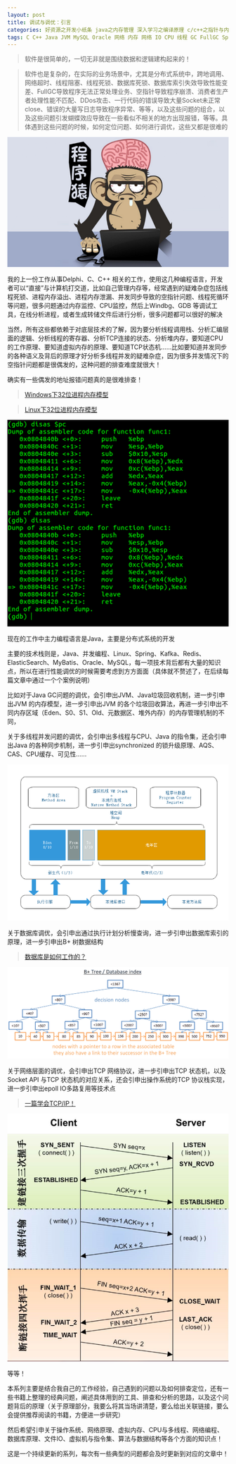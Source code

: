 ```yaml
---
layout: post
title: 调试与调优：引言
categories: 好资源之开发小纸条 java之内存管理 深入学习之编译原理 c/c++之指针与内存 深入学习之逆向工程
tags: C C++ Java JVM MySQL Oracle 网络 内存 网络 IO CPU 线程 GC FullGC Spring SpringBoot Kafka Redis ElasticSearch Kafka 虚拟机与指令集 算法与数据结构 
---
```


>软件是很简单的，一切无非就是围绕数据和逻辑建构起来的！

>软件也是复杂的，在实际的业务场景中，尤其是分布式系统中，跨地调用、网络超时、线程阻塞、线程死锁、数据库死锁、数据库索引失效导致性能变差、FullGC导致程序无法正常处理业务、空指针导致程序崩溃、消费者生产者处理性能不匹配、DDos攻击、一行代码的错误导致大量Socket未正常close、错误的大量写日志导致程序异常、等等，以及这些问题的组合，以及这些问题引发蝴蝶效应导致在一些看似不相关的地方出现报错，等等。具体遇到这些问题的时候，如何定位问题、如何进行调优，这些又都是很难的

![](../media/image/2020-09-24/01.jpg)

我的上一份工作从事Delphi、C、C++ 相关的工作，使用这几种编程语言，开发者可以“直接”与计算机打交道，比如自己管理内存等，经常遇到的疑难杂症包括线程死锁、进程内存溢出、进程内存泄漏、并发同步导致的空指针问题、线程死循环等问题，很多问题通过内存监控、CPU监控，然后上Windbg、GDB 等调试工具，在线分析进程，或者生成转储文件后进行分析，很多问题都可以很好的解决

当然，所有这些都依赖于对底层技术的了解，因为要分析线程调用栈、分析汇编层面的逻辑、分析线程的寄存器、分析TCP连接的状态、分析堆内存，要知道CPU的工作原理、要知道虚拟内存的原理、要知道TCP状态机……比如要知道并发同步的各种语义及背后的原理才好分析多线程并发的疑难杂症，因为很多并发情况下的空指针问题都是很偶发的，这种问题的排查难度就很大！

确实有一些偶发的地址报错问题真的是很难排查！

>[Windows下32位进程内存模型](http://www.xumenger.com/01-windows-process-memory-20170101/)

>[Linux下32位进程内存模型](http://www.xumenger.com/02-linux-process-memory-20170101/)

![](../media/image/2020-09-24/02.png)

现在的工作中主力编程语言是Java，主要是分布式系统的开发

主要的技术栈则是，Java、并发编程、Linux、Spring、Kafka、Redis、ElasticSearch、MyBatis、Oracle、MySQL，每一项技术背后都有大量的知识点，所以在进行性能调优的时候需要考虑到方方面面（具体就不赘述了，在后续每篇文章中通过一个个案例说明）

比如对于Java GC问题的调优，会引申出JVM、Java垃圾回收机制，进一步引申出JVM 的内存模型，进一步引申出JVM 的各个垃圾回收算法，再进一步引申出不同内存区域（Eden、S0、S1、Old、元数据区、堆外内存）的内存管理机制的不同，

关于多线程并发问题的调优，会引申出多线程与CPU、Java 的指令集，还会引申出Java 的各种同步机制，进一步引申出synchronized 的锁升级原理、AQS、CAS、CPU缓存、可见性……

![](../media/image/2020-09-24/03.png)

关于数据库调优，会引申出通过执行计划分析慢查询，进一步引申出数据库索引的原理，进一步引申出B+ 树数据结构

>[数据库是如何工作的？](http://www.xumenger.com/how-databases-work-20180415/)

![](../media/image/2020-09-24/04.png)

关于网络层面的调优，会引申出TCP 网络协议，进一步引申出TCP 状态机，以及Socket API 与TCP 状态机的对应关系，还会引申出操作系统的TCP 协议栈实现，进一步引申出epoll IO多路复用等技术点

>[一篇学会TCP/IP！](http://www.xumenger.com/tcp-ip-family-20180222/)

![](../media/image/2020-09-24/05.png)

等等！

本系列主要是结合我自己的工作经验，自己遇到的问题以及如何排查定位，还有一些书籍上整理的经典问题，阐述具体用到的工具、排查和分析的思路，以及这个问题背后的原理（关于原理部分，我要么将其当场讲清楚，要么给出关联链接，要么会提供推荐阅读的书籍，方便进一步研究）

然后希望引申关于操作系统、网络原理、虚拟内存、CPU与多线程、网络编程、数据库原理、文件IO、虚拟机与指令集、算法与数据结构等各个方面的知识点！

这是一个持续更新的系列，每次有一些典型的问题都会及时更新到对应的文章中！
